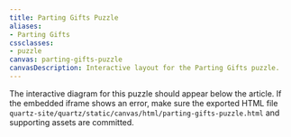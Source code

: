 ```yaml
---
title: Parting Gifts Puzzle
aliases:
- Parting Gifts
cssclasses:
- puzzle
canvas: parting-gifts-puzzle
canvasDescription: Interactive layout for the Parting Gifts puzzle.
---
```

The interactive diagram for this puzzle should appear below the article. If the embedded iframe shows an error, make sure the exported HTML file `quartz-site/quartz/static/canvas/html/parting-gifts-puzzle.html` and supporting assets are committed.
